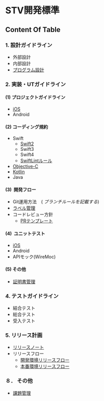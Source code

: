 # STV開発標準

## Content Of Table

### 1. 設計ガイドライン
 - 外部設計
 - 内部設計
 - [プログラム設計](https://github.com/stv-ekushida/ios-design-guide/wiki/%E3%83%97%E3%83%AD%E3%82%B0%E3%83%A9%E3%83%A0%E8%A8%AD%E8%A8%88%E3%82%AC%E3%82%A4%E3%83%89%E3%83%A9%E3%82%A4%E3%83%B3)

### 2. 実装・UTガイドライン

#### (1) プロジェクトガイドライン
 - [iOS](https://github.com/stv-ekushida/ios-design-guide/wiki/%5BWIP%5D-iOS%E3%82%A2%E3%83%97%E3%83%AA-%E3%83%97%E3%83%AD%E3%82%B8%E3%82%A7%E3%82%AF%E3%83%88%E3%82%AC%E3%82%A4%E3%83%89%E3%83%A9%E3%82%A4%E3%83%B3)
 - Android

#### (2) コーディング規約
 - Swift
      - [Swift2](https://github.com/SmartTechVentures/swift-style-guide)
      - Swift3
      - Swift4
      - [SwiftLintルール](https://github.com/stv-ekushida/ios-design-guide/wiki/SwiftLint%E3%81%AE%E3%83%AB%E3%83%BC%E3%83%AB)
 - [Objective-C](https://github.com/SmartTechVentures/Objective-C-style-guide)
 - [Kotlin](https://github.com/SmartTechVentures/kotlin-style-guide)
 - Java

#### (3)  開発フロー
 - Git運用方法　(  _ブランチルールを記載する_)
 - [ラベル管理](https://github.com/stv-ekushida/ios-design-guide/wiki/%E3%83%A9%E3%83%99%E3%83%AB%E9%81%8B%E7%94%A8%E3%81%AE%E3%83%AB%E3%83%BC%E3%83%AB)
 - コードレビュー方針
      - [PRテンプレート](https://github.com/stv-ekushida/ios-design-guide/blob/master/.github/PULL_REQUEST_TEMPLATE.md)

#### (4)  ユニットテスト
 - [iOS](https://github.com/stv-ekushida/ios-design-guide/wiki/%5BWIP%5DiOS%E3%82%A2%E3%83%97%E3%83%AA-%E3%83%A6%E3%83%8B%E3%83%83%E3%83%88%E3%83%86%E3%82%B9%E3%83%88%E3%82%AC%E3%82%A4%E3%83%89%E3%83%A9%E3%82%A4%E3%83%B3)
 - Android
 - APIモック(WireMoc)
 
#### (5) その他
 -  [証明書管理](https://github.com/stv-ekushida/ios-design-guide/wiki/%E8%A8%BC%E6%98%8E%E6%9B%B8%E3%80%81%E3%83%97%E3%83%AD%E3%83%93%E3%82%B8%E3%83%A7%E3%83%8B%E3%83%B3%E3%82%B0%E3%81%AE%E7%99%BB%E9%8C%B2%E3%80%81%E3%82%A4%E3%83%B3%E3%82%B9%E3%83%88%E3%83%BC%E3%83%AB(fastlane))

### 4. テストガイドライン
 - 結合テスト
 - 総合テスト
 - 受入テスト

### 5. リリース計画
  - [リリースノート](https://github.com/stv-ekushida/ios-design-guide/wiki/%E3%83%AA%E3%83%AA%E3%83%BC%E3%82%B9%E3%83%8E%E3%83%BC%E3%83%88)  
  - リリースフロー
      - [開発環境リリースフロー](https://github.com/stv-ekushida/ios-design-guide/wiki/%E9%96%8B%E7%99%BA%E7%92%B0%E5%A2%83%E3%83%AA%E3%83%AA%E3%83%BC%E3%82%B9%E3%83%95%E3%83%AD%E3%83%BC)
      - [本番環境リリースフロー](https://github.com/stv-ekushida/ios-design-guide/wiki/%E6%9C%AC%E7%95%AA%E7%92%B0%E5%A2%83%E3%83%AA%E3%83%AA%E3%83%BC%E3%82%B9%E3%83%95%E3%83%AD%E3%83%BC)

### ８． その他  

 - [課題管理](https://github.com/stv-ekushida/ios-design-guide/wiki/%E8%AA%B2%E9%A1%8C%E7%AE%A1%E7%90%86)
